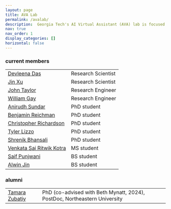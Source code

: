 ```yaml
---
layout: page
title: AVA Lab
permalink: /avalab/
description:  Georgia Tech's AI Virtual Assistant (AVA) lab is focused on research behind next-generation virtual assistants.  We revisit assumptions regarding every aspect of modern AVAs - human-computer interaction design, single vs multimodal interactions, situated interactions over screens and mixed reality (AR/VR), task-oriented conversations to open-domain chit-chat to both, explicit to implicit (commonsense) knowledge-driven conversations, and higher level inference and reasoning.  
nav: true
nav_order: 1
display_categories: []
horizontal: false
---
```


  <article>
    <!--<input class="form-control" id="myInput" type="text" placeholder="Search.."/> <br/>-->

<h3 id="current-members">current members</h3>
<table class="table table-hover table-borderless text-left">
<tbody id="myTable">

<tr class="d-flex">
<td class="col-6" scope="row"><a href='https://scholar.google.com/citations?user=xzt3VP0AAAAJ&hl=en'>Devleena Das</a></td>
<td class="col-6">Research Scientist</td>
</tr>

<tr class="d-flex">
<td class="col-6" scope="row"><a href='https://scholar.google.com/citations?user=tNg5EqkAAAAJ&hl=en'>Jin Xu</a></td>
<td class="col-6">Research Scientist</td>
</tr>

<tr class="d-flex">
<td class="col-6" scope="row"><a href='https://www.linkedin.com/in/john-andrew-taylor/'>John Taylor</a></td>
<td class="col-6">Research Engineer</td>
</tr>

<tr class="d-flex">
<td class="col-6" scope="row"><a href='https://www.linkedin.com/in/williamegay/'> William Gay </a></td>
<td class="col-6">Research Engineer</td>
</tr>

<tr class="d-flex">
<td class="col-6" scope="row"><a href='https://scholar.google.com/citations?user=zaosyNUAAAAJ&hl=en'>Anirudh Sundar</a></td>
<td class="col-6">PhD student</td>
</tr>

<tr class="d-flex">
<td class="col-6" scope="row"><a href='https://scholar.google.com/citations?user=DCMff-kAAAAJ&hl=en'>Benjamin Reichman</a></td>
<td class="col-6">PhD student</td>
</tr>

<tr class="d-flex">
<td class="col-6" scope="row"><a href='https://scholar.google.com/citations?user=6Lk0excAAAAJ&hl=en'>Christopher Richardson</a></td>
<td class="col-6">PhD student</td>
</tr>

<tr class="d-flex">
<td class="col-6" scope="row"><a href='https://www.linkedin.com/in/tyler-lizzo'> Tyler Lizzo </a></td>
<td class="col-6">PhD student</td>
</tr>

<tr class="d-flex">
<td class="col-6" scope="row"><a href='https://scholar.google.com/citations?user=GfTIfpEAAAAJ&hl=en'> Shrenik Bhansali </a></td>
<td class="col-6">PhD student</td>
</tr>



<tr class="d-flex">
<td class="col-6" scope="row"><a href='https://scholar.google.com/citations?user=gPPkcwkAAAAJ&hl=en'>Venkata Sai Ritwik Kotra  </a></td>
<td class="col-6">MS student</td>
</tr>

<tr class="d-flex">
<td class="col-6" scope="row"><a href='https://scholar.google.com/citations?user=VfCszRsAAAAJ&hl=en'>Saif Punjwani  </a></td>
<td class="col-6">BS student</td>
</tr>

<tr class="d-flex">
<td class="col-6" scope="row"><a href='https://www.linkedin.com/in/alwinjin/'>Alwin Jin  </a></td>
<td class="col-6">BS student</td>
</tr>

</tbody>
</table>

<h3 id="current-members">alumni</h3>
<table class="table table-hover table-borderless text-left">
<tbody id="myTable">

<tr class="d-flex">
<td class="col-6" scope="row"><a href='https://www.researchgate.net/profile/Tamara-Zubatiy-2'>Tamara Zubatiy </a></td>
<td class="col-6">PhD (co-advised with Beth Mynatt, 2024), PostDoc, Northeastern University</td>
</tr>

</tbody>
</table>
